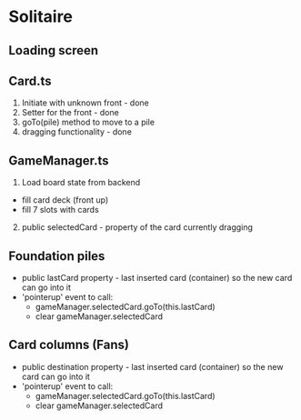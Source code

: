 # Solitaire

## Loading screen

## Card.ts

1. Initiate with unknown front - done
2. Setter for the front - done
3. goTo(pile) method to move to a pile
4. dragging functionality - done

## GameManager.ts

1.  Load board state from backend

- fill card deck (front up)
- fill 7 slots with cards

2. public selectedCard - property of the card currently dragging

## Foundation piles

- public lastCard property - last inserted card (container) so the new card can go into it
- 'pointerup' event to call:
  - gameManager.selectedCard.goTo(this.lastCard)
  - clear gameManager.selectedCard

## Card columns (Fans)

- public destination property - last inserted card (container) so the new card can go into it
- 'pointerup' event to call:
  - gameManager.selectedCard.goTo(this.lastCard)
  - clear gameManager.selectedCard

